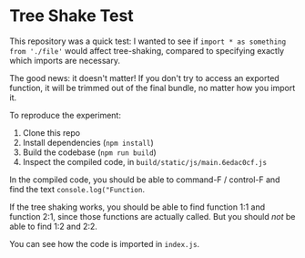 # Tree Shake Test

This repository was a quick test: I wanted to see if `import * as something from './file'` would affect tree-shaking, compared to specifying exactly which imports are necessary.

The good news: it doesn't matter! If you don't try to access an exported function, it will be trimmed out of the final bundle, no matter how you import it.

To reproduce the experiment:

1. Clone this repo
2. Install dependencies (`npm install`)
3. Build the codebase (`npm run build`)
4. Inspect the compiled code, in `build/static/js/main.6edac0cf.js`

In the compiled code, you should be able to command-F / control-F and find the text `console.log("Function`.

If the tree shaking works, you should be able to find function 1:1 and function 2:1, since those functions are actually called. But you should _not_ be able to find 1:2 and 2:2.

You can see how the code is imported in `index.js`.
